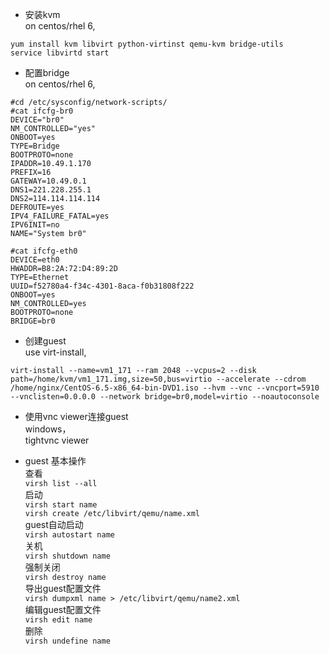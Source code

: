 * 安装kvm  
on centos/rhel 6,  
```	
yum install kvm libvirt python-virtinst qemu-kvm bridge-utils 
service libvirtd start

```  

* 配置bridge  
on centos/rhel 6,  
```
#cd /etc/sysconfig/network-scripts/
#cat ifcfg-br0 
DEVICE="br0"
NM_CONTROLLED="yes"
ONBOOT=yes
TYPE=Bridge
BOOTPROTO=none
IPADDR=10.49.1.170
PREFIX=16
GATEWAY=10.49.0.1
DNS1=221.228.255.1
DNS2=114.114.114.114
DEFROUTE=yes
IPV4_FAILURE_FATAL=yes
IPV6INIT=no
NAME="System br0"

#cat ifcfg-eth0
DEVICE=eth0
HWADDR=B8:2A:72:D4:89:2D
TYPE=Ethernet
UUID=f52780a4-f34c-4301-8aca-f0b31808f222
ONBOOT=yes
NM_CONTROLLED=yes
BOOTPROTO=none
BRIDGE=br0
```

* 创建guest  
use virt-install,  
```
virt-install --name=vm1_171 --ram 2048 --vcpus=2 --disk path=/home/kvm/vm1_171.img,size=50,bus=virtio --accelerate --cdrom /home/nginx/CentOS-6.5-x86_64-bin-DVD1.iso --hvm --vnc --vncport=5910 --vnclisten=0.0.0.0 --network bridge=br0,model=virtio --noautoconsole
```  

* 使用vnc viewer连接guest  
windows，  
  tightvnc viewer  

* guest 基本操作    
查看    
```virsh list --all```    
启动  
```virsh start name```    
```virsh create /etc/libvirt/qemu/name.xml```    
guest自动启动    
```virsh autostart name```  
关机  
```virsh shutdown name```  
强制关闭  
```virsh destroy name```  
导出guest配置文件  
```virsh dumpxml name > /etc/libvirt/qemu/name2.xml ```  
编辑guest配置文件  
```virsh edit name```  
删除  
```virsh undefine name```  

